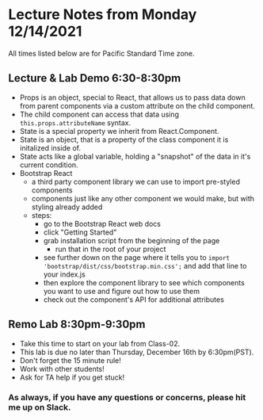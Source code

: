 # Lecture Notes from Monday 12/14/2021
All times listed below are for Pacific Standard Time zone.

## Lecture & Lab Demo 6:30-8:30pm
- Props is an object, special to React, that allows us to pass data down from parent components via a custom attribute on the child component. 
- The child component can access that data using `this.props.attributeName` syntax.
- State is a special property we inherit from React.Component.
- State is an object, that is a property of the class component it is initalized inside of. 
- State acts like a global variable, holding a "snapshot" of the data in it's current condition.
- Bootstrap React
  - a third party component library we can use to import pre-styled components
  - components just like any other component we would make, but with styling already added
  - steps:
    - go to the Bootstrap React web docs
    - click "Getting Started"
    - grab installation script from the beginning of the page
      - run that in the root of your project
    - see further down on the page where it tells you to `import 'bootstrap/dist/css/bootstrap.min.css';` and add that line to your index.js
    - then explore the component library to see which components you want to use and figure out how to use them
    - check out the component's API for additional attributes

## Remo Lab 8:30pm-9:30pm
- Take this time to start on your lab from Class-02.
- This lab is due no later than Thursday, December 16th by 6:30pm(PST).
- Don't forget the 15 minute rule!
- Work with other students!
- Ask for TA help if you get stuck!


### As always, if you have any questions or concerns, please hit me up on Slack.
